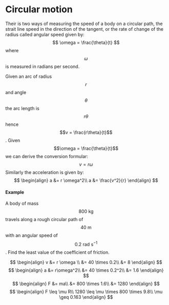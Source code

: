 # Circular motion
Their is two ways of measuring the speed of a body on a circular path, the strait line speed in the direction of the tangent, or the rate of change of the radius called angular speed given by:
$$
\omega = \frac{\theta}{t}
$$
where $$\omega$$ is measured in radians per second.

Given an arc of radius $$r$$ and angle $$\theta$$ the arc length is $$r\theta$$ hence $$v = \frac{r\theta}{t}$$. Given $$\omega = \frac{\theta}{t}$$ we can derive the conversion formular:
$$
v = r \omega
$$
Similarly the acceleration is given by:
$$
\begin{align}
a &= r \omega^2\\
a &= \frac{v^2}{r}
\end{align}
$$

#### Example
A body of mass $$800 \text{ kg}$$ travels along a rough circular path of $$40 \text{ m}$$ with an angular speed of $$0.2 \text{ rad s}^{-1}$$. Find the least value of the coefficient of friction.

$$
\begin{align}
v &= r \omega \\
&= 40 \times 0.2\\
&= 8
\end{align}
$$$$
\begin{align}
a &= r\omega^2\\
&= 40 \times 0.2^2\\
&= 1.6
\end{align}
$$$$
\begin{align}
F &= ma\\
&= 800 \times 1.6\\
&= 1280
\end{align}
$$$$
\begin{align}
F \leq \mu R\\
1280 \leq \mu \times 800 \times 9.8\\
\mu \geq 0.163
\end{align}
$$
